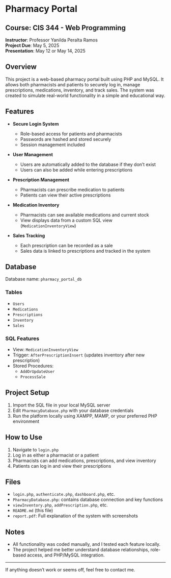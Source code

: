 # Pharmacy Portal

## Course: CIS 344 - Web Programming  
**Instructor**: Professor Yanilda Peralta Ramos  
**Project Due**: May 5, 2025  
**Presentation**: May 12 or May 14, 2025  

## Overview

This project is a web-based pharmacy portal built using PHP and MySQL. It allows both pharmacists and patients to securely log in, manage prescriptions, medications, inventory, and track sales. The system was created to simulate real-world functionality in a simple and educational way.

## Features

- **Secure Login System**  
  - Role-based access for patients and pharmacists  
  - Passwords are hashed and stored securely  
  - Session management included  

- **User Management**  
  - Users are automatically added to the database if they don’t exist  
  - Users can also be added while entering prescriptions  

- **Prescription Management**  
  - Pharmacists can prescribe medication to patients  
  - Patients can view their active prescriptions  

- **Medication Inventory**  
  - Pharmacists can see available medications and current stock  
  - View displays data from a custom SQL view (`MedicationInventoryView`)  

- **Sales Tracking**  
  - Each prescription can be recorded as a sale  
  - Sales data is linked to prescriptions and tracked in the system  

## Database

Database name: `pharmacy_portal_db`

### Tables
- `Users`
- `Medications`
- `Prescriptions`
- `Inventory`
- `Sales`

### SQL Features
- View: `MedicationInventoryView`
- Trigger: `AfterPrescriptionInsert` (updates inventory after new prescription)
- Stored Procedures:
  - `AddOrUpdateUser`
  - `ProcessSale`

## Project Setup

1. Import the SQL file in your local MySQL server
2. Edit `PharmacyDatabase.php` with your database credentials
3. Run the platform locally using XAMPP, MAMP, or your preferred PHP environment

## How to Use

1. Navigate to `login.php`
2. Log in as either a pharmacist or a patient
3. Pharmacists can add medications, prescriptions, and view inventory
4. Patients can log in and view their prescriptions

## Files

- `login.php`, `authenticate.php`, `dashboard.php`, etc.
- `PharmacyDatabase.php`: contains database connection and key functions
- `viewInventory.php`, `addPrescription.php`, etc.
- `README.md` (this file)
- `report.pdf`: Full explanation of the system with screenshots

## Notes

- All functionality was coded manually, and I tested each feature locally.
- The project helped me better understand database relationships, role-based access, and PHP/MySQL integration.

---

If anything doesn’t work or seems off, feel free to contact me.
